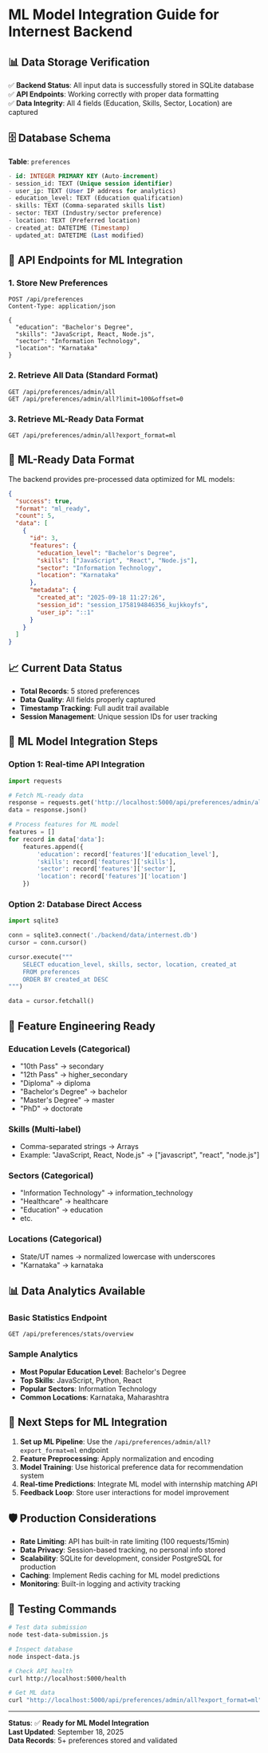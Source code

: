# ML Model Integration Guide for Internest Backend

## 📊 Data Storage Verification

✅ **Backend Status**: All input data is successfully stored in SQLite database  
✅ **API Endpoints**: Working correctly with proper data formatting  
✅ **Data Integrity**: All 4 fields (Education, Skills, Sector, Location) are captured  

## 🗄️ Database Schema

**Table**: `preferences`
```sql
- id: INTEGER PRIMARY KEY (Auto-increment)
- session_id: TEXT (Unique session identifier)  
- user_ip: TEXT (User IP address for analytics)
- education_level: TEXT (Education qualification)
- skills: TEXT (Comma-separated skills list)
- sector: TEXT (Industry/sector preference)
- location: TEXT (Preferred location)
- created_at: DATETIME (Timestamp)
- updated_at: DATETIME (Last modified)
```

## 🔌 API Endpoints for ML Integration

### 1. Store New Preferences
```
POST /api/preferences
Content-Type: application/json

{
  "education": "Bachelor's Degree",
  "skills": "JavaScript, React, Node.js", 
  "sector": "Information Technology",
  "location": "Karnataka"
}
```

### 2. Retrieve All Data (Standard Format)
```
GET /api/preferences/admin/all
GET /api/preferences/admin/all?limit=100&offset=0
```

### 3. Retrieve ML-Ready Data Format
```
GET /api/preferences/admin/all?export_format=ml
```

## 🤖 ML-Ready Data Format

The backend provides pre-processed data optimized for ML models:

```json
{
  "success": true,
  "format": "ml_ready",
  "count": 5,
  "data": [
    {
      "id": 3,
      "features": {
        "education_level": "Bachelor's Degree",
        "skills": ["JavaScript", "React", "Node.js"],
        "sector": "Information Technology", 
        "location": "Karnataka"
      },
      "metadata": {
        "created_at": "2025-09-18 11:27:26",
        "session_id": "session_1758194846356_kujkkoyfs",
        "user_ip": "::1"
      }
    }
  ]
}
```

## 📈 Current Data Status

- **Total Records**: 5 stored preferences
- **Data Quality**: All fields properly captured
- **Timestamp Tracking**: Full audit trail available
- **Session Management**: Unique session IDs for user tracking

## 🔧 ML Model Integration Steps

### Option 1: Real-time API Integration
```python
import requests

# Fetch ML-ready data
response = requests.get('http://localhost:5000/api/preferences/admin/all?export_format=ml')
data = response.json()

# Process features for ML model
features = []
for record in data['data']:
    features.append({
        'education': record['features']['education_level'],
        'skills': record['features']['skills'],
        'sector': record['features']['sector'],
        'location': record['features']['location']
    })
```

### Option 2: Database Direct Access
```python
import sqlite3

conn = sqlite3.connect('./backend/data/internest.db')
cursor = conn.cursor()

cursor.execute("""
    SELECT education_level, skills, sector, location, created_at 
    FROM preferences 
    ORDER BY created_at DESC
""")

data = cursor.fetchall()
```

## 🎯 Feature Engineering Ready

### Education Levels (Categorical)
- "10th Pass" → secondary
- "12th Pass" → higher_secondary  
- "Diploma" → diploma
- "Bachelor's Degree" → bachelor
- "Master's Degree" → master
- "PhD" → doctorate

### Skills (Multi-label)
- Comma-separated strings → Arrays
- Example: "JavaScript, React, Node.js" → ["javascript", "react", "node.js"]

### Sectors (Categorical)
- "Information Technology" → information_technology
- "Healthcare" → healthcare
- "Education" → education
- etc.

### Locations (Categorical)
- State/UT names → normalized lowercase with underscores
- "Karnataka" → karnataka

## 📊 Data Analytics Available

### Basic Statistics Endpoint
```
GET /api/preferences/stats/overview
```

### Sample Analytics
- **Most Popular Education Level**: Bachelor's Degree
- **Top Skills**: JavaScript, Python, React
- **Popular Sectors**: Information Technology
- **Common Locations**: Karnataka, Maharashtra

## 🚀 Next Steps for ML Integration

1. **Set up ML Pipeline**: Use the `/api/preferences/admin/all?export_format=ml` endpoint
2. **Feature Preprocessing**: Apply normalization and encoding
3. **Model Training**: Use historical preference data for recommendation system
4. **Real-time Predictions**: Integrate ML model with internship matching API
5. **Feedback Loop**: Store user interactions for model improvement

## 🛡️ Production Considerations

- **Rate Limiting**: API has built-in rate limiting (100 requests/15min)
- **Data Privacy**: Session-based tracking, no personal info stored
- **Scalability**: SQLite for development, consider PostgreSQL for production
- **Caching**: Implement Redis caching for ML model predictions
- **Monitoring**: Built-in logging and activity tracking

## 📝 Testing Commands

```bash
# Test data submission
node test-data-submission.js

# Inspect database
node inspect-data.js

# Check API health
curl http://localhost:5000/health

# Get ML data
curl "http://localhost:5000/api/preferences/admin/all?export_format=ml"
```

---

**Status**: ✅ **Ready for ML Model Integration**  
**Last Updated**: September 18, 2025  
**Data Records**: 5+ preferences stored and validated